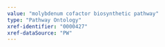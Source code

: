 ```yaml
---
value: "molybdenum cofactor biosynthetic pathway"
type: "Pathway Ontology"
xref-identifier: "0000427"
xref-dataSource: "PW"
---
```

